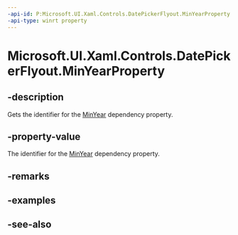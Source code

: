 ```yaml
---
-api-id: P:Microsoft.UI.Xaml.Controls.DatePickerFlyout.MinYearProperty
-api-type: winrt property
---
```


<!-- Property syntax
public Windows.UI.Xaml.DependencyProperty MinYearProperty { get; }
-->

# Microsoft.UI.Xaml.Controls.DatePickerFlyout.MinYearProperty

## -description
Gets the identifier for the [MinYear](datepickerflyout_minyear.md) dependency property.

## -property-value
The identifier for the [MinYear](datepickerflyout_minyear.md) dependency property.

## -remarks

## -examples

## -see-also
